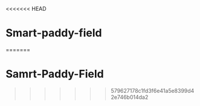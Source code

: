 <<<<<<< HEAD
# Smart-paddy-field
=======
# Samrt-Paddy-Field
>>>>>>> 579627178c1fd3f6e41a5e8399d42e746b014da2
